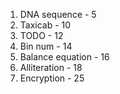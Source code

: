 1. DNA sequence - 5
2. Taxicab - 10
3. TODO - 12
4. Bin num - 14
5. Balance equation - 16
6. Alliteration - 18
7. Encryption - 25